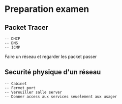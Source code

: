# Preparation examen

## Packet Tracer
    -- DHCP
    -- DNS
    -- ICMP

Faire un réseau et regarder les packet passer

## Securité physique d'un réseau
    -- Cabinet
    -- Fermet port
    -- Verouiller salle server
    -- Donner access aux services seuelement aux usager

## 